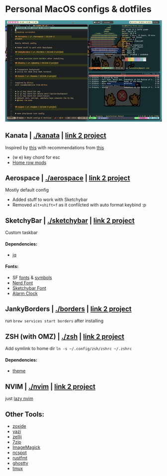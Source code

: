 # Personal MacOS configs & dotfiles
![desktop screenshot](image.png)
## Kanata | [./kanata](./kanata) | [link 2 project](https://github.com/jtroo/kanata)
Inspired by [this](https://github.com/dreamsofcode-io/home-row-mods)
with recommendations from [this](https://github.com/jtroo/kanata/discussions/1455#discussion-7766783)
 - (w e) key chord for esc
 - [Home row mods](https://precondition.github.io/home-row-mods#what-are-home-row-mods)

## Aerospace | [./aerospace](./aerospace) | [link 2 project](https://github.com/nikitabobko/AeroSpace)
Mostly default config
 - Added stuff to work with Sketchybar
 - Removed `alt+shift+f` as it confilcted with auto format keybind :p

## SketchyBar | [./sketchybar](./sketchybar) | [link 2 project](https://github.com/FelixKratz/SketchyBar)
Custom taskbar
#### Dependencies:
 - [jq](https://jqlang.github.io/jq/)

#### Fonts:
 - SF [fonts](https://formulae.brew.sh/cask/font-sf-pro) & [symbols](https://formulae.brew.sh/cask/sf-symbols#default)
 - [Nerd Font](https://formulae.brew.sh/cask/font-hack-nerd-font)
 - [Sketchybar Font](https://github.com/kvndrsslr/sketchybar-app-font)
 - [Alarm Clock](https://www.dafont.com/alarm-clock.font)

## JankyBorders | [./borders](./borders) | [link 2 project](https://github.com/FelixKratz/JankyBorders)
run `brew services start borders` after installing

## ZSH (with OMZ) | [./zsh](./zsh) | [link 2 project](https://github.com/ohmyzsh/ohmyzsh)
Add symlink to home dir `ln -s ~/.config/zsh/zshrc ~/.zshrc`
#### Dependencies:
 - [theme](https://github.com/egorlem/ultima.zsh-theme)

## NVIM | [./nvim](./nvim) | [link 2 project](https://github.com/folke/lazy.nvim)
just [lazy nvim](https://www.lazyvim.org/)

## Other Tools:
 - [zoxide](https://github.com/ajeetdsouza/zoxide)
 - [yazi](https://yazi-rs.github.io/)
 - [zellij](https://zellij.dev/)
 - [7zip](https://formulae.brew.sh/formula/sevenzip)
 - [ImageMagick](https://github.com/ImageMagick/ImageMagick)
 - [ncspot](https://github.com/hrkfdn/ncspot)
 - [rustfmt](https://github.com/rust-lang/rustfmt)
 - [ghostty](https://github.com/ghostty-org/ghostty)
 - [tmux](https://github.com/tmux/tmux/wiki)
